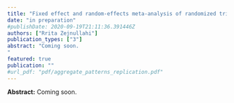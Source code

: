 ```yaml
---
title: "Fixed effect and random-effects meta-analysis of randomized trials when the outcome is continuous and the number of studies is small"
date: "in preparation"
#publishDate: 2020-09-19T21:11:36.391446Z
authors: ["Rrita Zejnullahi"]
publication_types: ["3"]
abstract: "Coming soon.
"
featured: true
publication: ""
#url_pdf: "pdf/aggregate_patterns_replication.pdf"
---
```

__Abstract:__ Coming soon.
